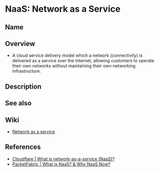# NaaS: Network as a Service

## Name

## Overview
- A cloud service delivery model which a network (connectivity) is delivered as a service over the Internet, allowing customers to operate their own networks without maintaining their own networking infrastructure.

## Description

## See also

## Wiki
- [Network as a service](https://en.wikipedia.org/wiki/Network_as_a_service)

## References
- [Cloudflare | What is network-as-a-service (NaaS)?](https://www.cloudflare.com/learning/network-layer/network-as-a-service-naas/)
- [PacketFabric | What is NaaS? & Why NaaS Now?](https://packetfabric.com/blog/what-is-naas)
